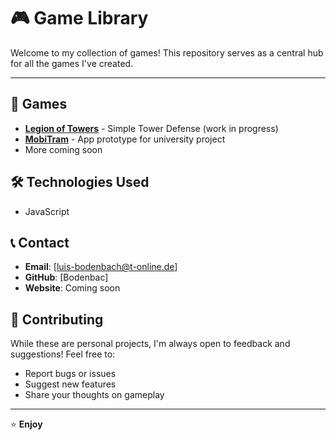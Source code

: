 # 🎮 Game Library

Welcome to my collection of games! This repository serves as a central hub for all the games I've created.

--------------------------------------------------------------------------


## 🎯 Games

- **[Legion of Towers](https://bodenbac.github.io/GameList-Luis/Legion%20of%20Towers/)** - Simple Tower Defense (work in progress)
- **[MobiTram](https://bodenbac.github.io/GameList-Luis/MobiTram/)** - App prototype for university project
- More coming soon


## 🛠️ Technologies Used

- JavaScript


## 📞 Contact

- **Email**: [luis-bodenbach@t-online.de]
- **GitHub**: [Bodenbac]
- **Website**: Coming soon


## 🤝 Contributing

While these are personal projects, I'm always open to feedback and suggestions! Feel free to:
- Report bugs or issues
- Suggest new features
- Share your thoughts on gameplay
--------------------------------------------------------------------------

⭐ **Enjoy**
